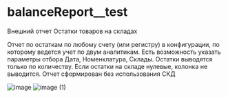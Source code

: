 # balanceReport__test
Внешний отчет Остатки товаров на складах

Отчет по остаткам по любому счету (или регистру) в конфигурации, по которому ведется учет по двум аналитикам. Есть возможность указать параметры отбора Дата, Номенклатура, Склады. Остатки выводятся только по количеству. Если остатки на складе нулевые, колонка не выводится. Отчет сформирован без использования СКД

![image](https://github.com/PronkoEvgeniya/balanceReport__test/assets/94559003/c9110f74-495c-4c1e-812c-6740d47ad45d)
![image (1)](https://github.com/PronkoEvgeniya/balanceReport__test/assets/94559003/7af08f5a-30cc-44a5-a81c-7370c03b5881)
